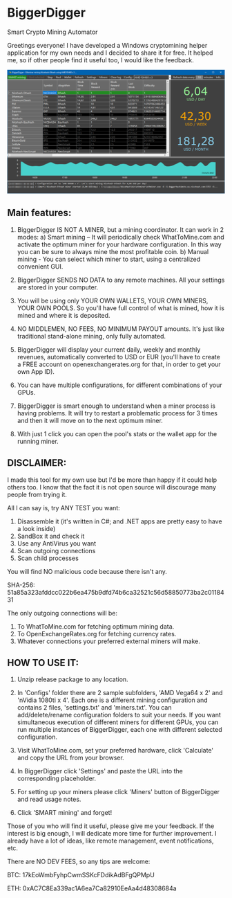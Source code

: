 ﻿# BiggerDigger

Smart Crypto Mining Automator

Greetings everyone!
I have developed a Windows cryptomining helper application for my own needs and I decided to share it for free. It helped me, so if other people find it useful too, I would like the feedback.

![Application Screenshot](https://raw.githubusercontent.com/kevinpat5/BiggerDigger/master/BiggerDigger.png)

Main features:
--------------
1. BiggerDigger IS NOT A MINER, but a mining coordinator. It can work in 2 modes: a) Smart mining – It will periodically check WhatToMine.com and activate the optimum miner for your hardware configuration. In this way you can be sure to always mine the most profitable coin. b) Manual mining - You can select which miner to start, using a centralized convenient GUI.

2. BiggerDigger SENDS NO DATA to any remote machines. All your settings are stored in your computer.

3. You will be using only YOUR OWN WALLETS, YOUR OWN MINERS, YOUR OWN POOLS. So you'll have full control of what is mined, how it is mined and where it is deposited.

4. NO MIDDLEMEN, NO FEES, NO MINIMUM PAYOUT amounts. It's just like traditional stand-alone mining, only fully automated.

5. BiggerDigger will display your current daily, weekly and monthly revenues, automatically converted to USD or EUR (you'll have to create a FREE account on openexchangerates.org for that, in order to get your own App ID).

6. You can have multiple configurations, for different combinations of your GPUs.

7. BiggerDigger is smart enough to understand when a miner process is having problems. It will try to restart a problematic process for 3 times and then it will move on to the next optimum miner.

8. With just 1 click you can open the pool's stats or the wallet app for the running miner.

DISCLAIMER:
-----------

I made this tool for my own use but I'd be more than happy if it could help others too.
I know that the fact it is not open source will discourage many people from trying it.

All I can say is, try ANY TEST you want:

1. Disassemble it (it's written in C#; and .NET apps are pretty easy to have a look inside)
2. SandBox it and check it
3. Use any AntiVirus you want
4. Scan outgoing connections
5. Scan child processes

You will find NO malicious code because there isn't any.

SHA-256: 51a85a323afddcc022b6ea475b9dfd74b6ca32521c56d58850773ba2c0118431

The only outgoing connections will be:
1. To WhatToMine.com for fetching optimum mining data.
2. To OpenExchangeRates.org for fetching currency rates.
3. Whatever connections your preferred external miners will make.

HOW TO USE IT:
--------------

1. Unzip release package to any location.

2. In 'Configs' folder there are 2 sample subfolders, 'AMD Vega64 x 2' and 'nVidia 1080ti x 4'. Each one is a different mining configuration and contains 2 files, 'settings.txt' and 'miners.txt'. You can add/delete/rename configuration folders to suit your needs. If you want simultaneous execution of different miners for different GPUs, you can run multiple instances of BiggerDigger, each one with different selected configuration.

3. Visit WhatToMine.com, set your preferred hardware, click 'Calculate' and copy the URL from your browser.

4. In BiggerDigger click 'Settings' and paste the URL into the corresponding placeholder.

5. For setting up your miners please click 'Miners' button of BiggerDigger and read usage notes.

6. Click 'SMART mining' and forget!

Those of you who will find it useful, please give me your feedback. 
If the interest is big enough, I will dedicate more time for further improvement. 
I already have a lot of ideas, like remote management, event notifications, etc.

There are NO DEV FEES, so any tips are welcome:

BTC: 17kEoWmbFyhpCwmSSKcFDdikAdBFgQPMpU

ETH: 0xAC7C8Ea339ac1A6ea7Ca82910EeAa4d48308684a
